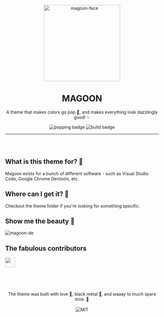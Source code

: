 <!--
  This is the template for themes.
  Replace all {{}} with the proper information.
  Follow the instructions in the comments.
  Place this in the root of the theme it regards.
  You are free to remove sections that are not necessary.
  Thank you, and good luck! 💚
-->

<p align="center">
  <img alt='magoon-face' src='https://cloud.githubusercontent.com/assets/14088342/25765655/6603ba32-31ee-11e7-8592-60ff4b445127.png' width='250'/>
  <h1 align="center">MAGOON</h1>
  <p align="center">A theme that makes colors go pop 🍾, and makes everything look dazzlingly good! ✨</p>
  <p align="center">
    <img alt='popping badge' src='https://img.shields.io/badge/colors-popping-green.svg?style=flat-square' />
    <img alt='build badge' src='https://img.shields.io/badge/build-passing-green.svg?style=flat-square' />
  </p>
</div>
<hr>

</br></br>

## What is this theme for? 🍻

Magoon exists for a bunch of different software - such as Visual Studio Code, Google Chrome Devtools, etc.

<!-- This is where you specify which software you're making pretty! -->

## Where can I get it? 🤲

Checkout the theme folder if you're looking for something specific.

<!-- This is where you specify links to ex. vscode marketplace, alfred, etc. -->

## Show me the beauty 💅

![magoon-de](https://user-images.githubusercontent.com/14088342/28037860-2d2fa83a-65bd-11e7-9a57-0f63780379e2.png)

<!-- This is where you show screenshot! -->

## The fabulous contributors

<div>
  <a href="https://github.com/loke-dev">
    <img style="width: 32px; height: 32px;" src="https://avatars.githubusercontent.com/u/14079937?v=4">
  </a>
<div>

</br></br>

<p align="center"><br>
  The theme was built with love 🥰, black metal 🎸, and waaay to much spare time. 💚 </br></br>
  <img alt='MIT' src='https://img.shields.io/github/license/ntwigs/magoon?style=flat-square' />
</p>
